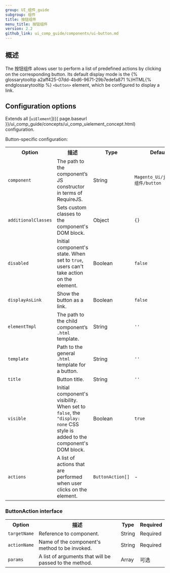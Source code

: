 ```yaml
---
group: UI_组件_guide
subgroup: 组件
title: 按钮组件
menu_title: 按钮组件
version: 2.2
github_link: ui_comp_guide/components/ui-button.md
---
```


## 概述

The 按钮组件 allows user to perform a list of predefined actions by clicking on the corresponding button. Its default display mode is the {% glossarytooltip a2aff425-07dd-4bd6-9671-29b7edefa871 %}HTML{% endglossarytooltip %} `<button>` element, which be configured to display a link.

## Configuration options

Extends all [`uiElement`]({{ page.baseurl }}/ui_comp_guide/concepts/ui_comp_uielement_concept.html) configuration.

Button-specific configuration:

<table>
  <tr>
    <th>Option </th>
    <th>描述</th>
    <th>Type</th>
    <th>Default</th>
  </tr>
  <tr>
    <td><code>component</code></td>
    <td>The path to the component’s JS constructor in terms of RequireJS.</td>
    <td>String</td>
    <td><code>Magento_Ui/js/form/组件/button</code></td>
  </tr>
  <tr>
    <td><code>additionalClasses</code></td>
    <td>Sets custom classes to the component's DOM block.</td>
    <td>Object</td>
    <td><code>{}</code></td>
  </tr>
  <tr>
    <td><code>disabled</code></td>
    <td>Initial component's state. When set to <code>true</code>, users can't take action on the element.</td>
    <td>Boolean</td>
    <td><code>false</code></td>
  </tr>
  <tr>
    <td><code>displayAsLink</code></td>
    <td>Show the button as a link.</td>
    <td>Boolean</td>
    <td><code>false</code></td>
  </tr>
  <tr>
    <td><code>elementTmpl</code></td>
    <td>The path to the child component’s <code>.html</code> template.</td>
    <td>String</td>
    <td><code>''</code></td>
  </tr>
  <tr>
    <td><code>template</code></td>
    <td>Path to the general <code>.html</code> template for a button.</td>
    <td>String</td>
    <td><code>''</code></td>
  </tr>
  <tr>
    <td><code>title</code></td>
    <td>Button title.</td>
    <td>String</td>
    <td><code>''</code></td>
  </tr>
  <tr>
    <td><code>visible</code></td>
    <td>Initial component's visibility. When set to <code>false</code>, the <code>"display: none</code> CSS style is added to the component's DOM block.</td>
    <td>Boolean</td>
    <td><code>true</code></td>
  </tr>
  <tr>
    <td><code>actions</code></td>
    <td>A list of actions that are performed when user clicks on the element.</td>
    <td><code>ButtonAction[]</code></td>
    <td>-</td>
  </tr>
</table>

### ButtonAction interface

<table>
  <tr>
    <th>Option</th>
    <th>描述</th>
    <th>Type</th>
    <th>Required</th>
  </tr>
  <tr>
    <td><code>targetName</code></td>
    <td>Reference to component.</td>
    <td>String</td>
    <td>Required</td>
  </tr>
  <tr>
    <td><code>actionName</code></td>
    <td>Name of the component's method to be invoked.</td>
    <td>String</td>
    <td>Required</td>
  </tr>
  <tr>
    <td><code>params</code></td>
    <td>A list of arguments that will be passed to the method.</td>
    <td>Array</td>
    <td>可选</td>
  </tr>
</table>
